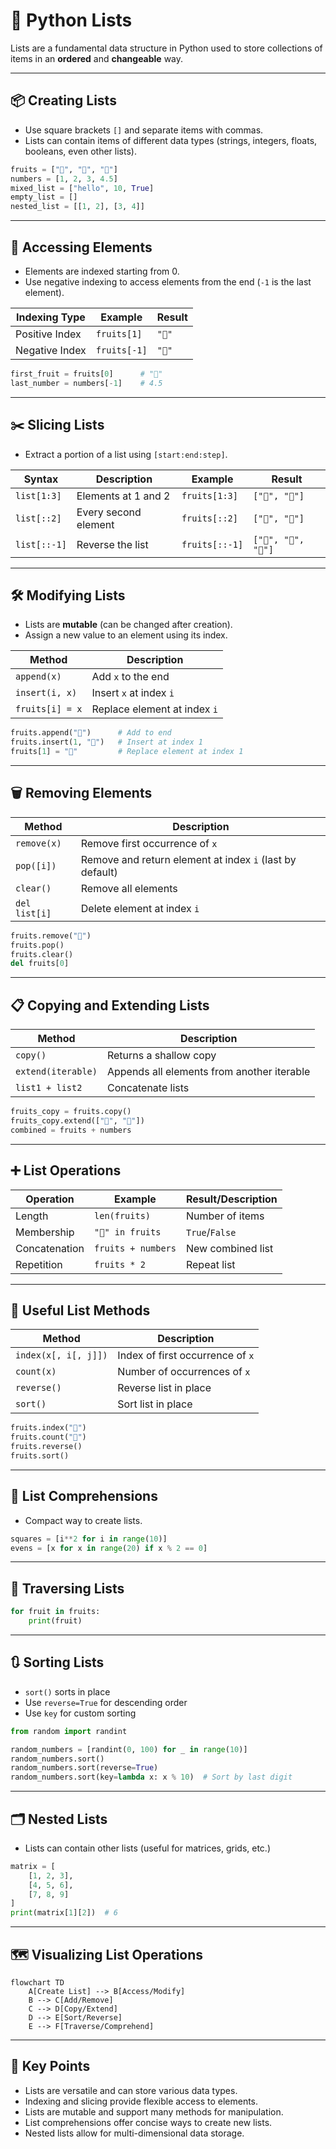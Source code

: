 # 📝 Python Lists

Lists are a fundamental data structure in Python used to store collections of items in an **ordered** and **changeable** way.

---

## 📦 Creating Lists

- Use square brackets `[]` and separate items with commas.
- Lists can contain items of different data types (strings, integers, floats, booleans, even other lists).

```python
fruits = ["🍎", "🍌", "🍒"]
numbers = [1, 2, 3, 4.5]
mixed_list = ["hello", 10, True]
empty_list = []
nested_list = [[1, 2], [3, 4]]
```

---

## 🔎 Accessing Elements

- Elements are indexed starting from 0.
- Use negative indexing to access elements from the end (`-1` is the last element).

| Indexing Type   | Example         | Result   |
|-----------------|----------------|----------|
| Positive Index  | `fruits[1]`    | `"🍌"`   |
| Negative Index  | `fruits[-1]`   | `"🍒"`   |

```python
first_fruit = fruits[0]      # "🍎"
last_number = numbers[-1]    # 4.5
```

---

## ✂️ Slicing Lists

- Extract a portion of a list using `[start:end:step]`.

| Syntax          | Description                | Example           | Result                |
|-----------------|---------------------------|-------------------|-----------------------|
| `list[1:3]`     | Elements at 1 and 2       | `fruits[1:3]`     | `["🍌", "🍒"]`         |
| `list[::2]`     | Every second element      | `fruits[::2]`     | `["🍎", "🍒"]`         |
| `list[::-1]`    | Reverse the list          | `fruits[::-1]`    | `["🍒", "🍌", "🍎"]`    |

---

## 🛠️ Modifying Lists

- Lists are **mutable** (can be changed after creation).
- Assign a new value to an element using its index.

| Method                | Description                          |
|-----------------------|--------------------------------------|
| `append(x)`           | Add `x` to the end                   |
| `insert(i, x)`        | Insert `x` at index `i`              |
| `fruits[i] = x`       | Replace element at index `i`         |

```python
fruits.append("🥭")      # Add to end
fruits.insert(1, "🥑")   # Insert at index 1
fruits[1] = "🥭"         # Replace element at index 1
```

---

## 🗑️ Removing Elements

| Method                | Description                          |
|-----------------------|--------------------------------------|
| `remove(x)`           | Remove first occurrence of `x`       |
| `pop([i])`            | Remove and return element at index `i` (last by default) |
| `clear()`             | Remove all elements                  |
| `del list[i]`         | Delete element at index `i`          |

```python
fruits.remove("🍒")
fruits.pop()
fruits.clear()
del fruits[0]
```

---

## 📋 Copying and Extending Lists

| Method                | Description                          |
|-----------------------|--------------------------------------|
| `copy()`              | Returns a shallow copy               |
| `extend(iterable)`    | Appends all elements from another iterable |
| `list1 + list2`       | Concatenate lists                    |

```python
fruits_copy = fruits.copy()
fruits_copy.extend(["🍊", "🍋"])
combined = fruits + numbers
```

---

## ➕ List Operations

| Operation             | Example                | Result/Description      |
|-----------------------|------------------------|------------------------|
| Length                | `len(fruits)`          | Number of items        |
| Membership            | `"🥭" in fruits`        | `True`/`False`         |
| Concatenation         | `fruits + numbers`     | New combined list      |
| Repetition            | `fruits * 2`           | Repeat list            |

---

## 🧰 Useful List Methods

| Method                | Description                          |
|-----------------------|--------------------------------------|
| `index(x[, i[, j]])`  | Index of first occurrence of `x`     |
| `count(x)`            | Number of occurrences of `x`         |
| `reverse()`           | Reverse list in place                |
| `sort()`              | Sort list in place                   |

```python
fruits.index("🍎")
fruits.count("🍒")
fruits.reverse()
fruits.sort()
```

---

## 🧮 List Comprehensions

- Compact way to create lists.

```python
squares = [i**2 for i in range(10)]
evens = [x for x in range(20) if x % 2 == 0]
```

---

## 🔁 Traversing Lists

```python
for fruit in fruits:
    print(fruit)
```

---

## 🔃 Sorting Lists

- `sort()` sorts in place
- Use `reverse=True` for descending order
- Use `key` for custom sorting

```python
from random import randint

random_numbers = [randint(0, 100) for _ in range(10)]
random_numbers.sort()
random_numbers.sort(reverse=True)
random_numbers.sort(key=lambda x: x % 10)  # Sort by last digit
```

---

## 🗂️ Nested Lists

- Lists can contain other lists (useful for matrices, grids, etc.)

```python
matrix = [
    [1, 2, 3],
    [4, 5, 6],
    [7, 8, 9]
]
print(matrix[1][2])  # 6
```

---

## 🗺️ Visualizing List Operations

```mermaid
flowchart TD
    A[Create List] --> B[Access/Modify]
    B --> C[Add/Remove]
    C --> D[Copy/Extend]
    D --> E[Sort/Reverse]
    E --> F[Traverse/Comprehend]
```

---

## 📝 Key Points

- Lists are versatile and can store various data types.
- Indexing and slicing provide flexible access to elements.
- Lists are mutable and support many methods for manipulation.
- List comprehensions offer concise ways to create new lists.
- Nested lists allow for multi-dimensional data storage.